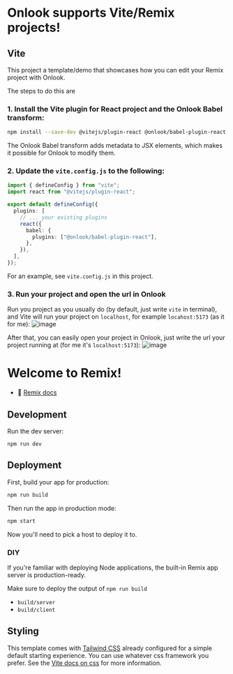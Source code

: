 # Onlook supports Vite/Remix projects!
## Vite

This project a template/demo that showcases how you can edit your Remix project with Onlook.

The steps to do this are
### 1. Install the Vite plugin for React project and the Onlook Babel transform:
```bash
npm install --save-dev @vitejs/plugin-react @onlook/babel-plugin-react 
```

The Onlook Babel transform adds metadata to JSX elements, which makes it possible for Onlook to modify them.


### 2. Update the `vite.config.js` to the following:

```ts
import { defineConfig } from "vite";
import react from "@vitejs/plugin-react";

export default defineConfig({
  plugins: [
    // ... your existing plugins
    react({
      babel: {
        plugins: ["@onlook/babel-plugin-react"],
      },
    }),
  ],
});
```

For an example, see `vite.config.js` in this project.


### 3. Run your project and open the url in Onlook
Run you project as you usually do (by default, just write `vite` in terminal), and Vite will run your project on `localhost`, for example `locahost:5173` (as it for me):
![image](https://github.com/user-attachments/assets/37235915-7255-49df-a109-194b196282ff)

After that, you can easily open your project in Onlook, just write the url your project running at (for me it's `localhost:5173`):
![image](https://github.com/user-attachments/assets/40987e5e-9182-47fe-ada5-f4870d20ec18)

# Welcome to Remix!

- 📖 [Remix docs](https://remix.run/docs)

## Development

Run the dev server:

```shellscript
npm run dev
```

## Deployment

First, build your app for production:

```sh
npm run build
```

Then run the app in production mode:

```sh
npm start
```

Now you'll need to pick a host to deploy it to.

### DIY

If you're familiar with deploying Node applications, the built-in Remix app server is production-ready.

Make sure to deploy the output of `npm run build`

- `build/server`
- `build/client`

## Styling

This template comes with [Tailwind CSS](https://tailwindcss.com/) already configured for a simple default starting experience. You can use whatever css framework you prefer. See the [Vite docs on css](https://vitejs.dev/guide/features.html#css) for more information.
